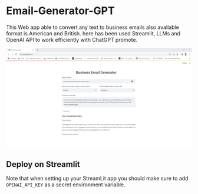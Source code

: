 # Email-Generator-GPT

This Web app able to convert any text to business emails also available format is American and British. here has been used Streamlit, LLMs and OpenAI API to work efficiently with ChatGPT promote.


![](demo.png)

## Deploy on Streamlit


Note that when setting up your StreamLit app you should make sure to add `OPENAI_API_KEY` as a secret environment variable.
